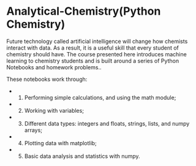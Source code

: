 # Analytical-Chemistry(Python Chemistry)
Future technology called artificial intelligence will change how chemists interact with data. As a result, it is a useful skill that every student of chemistry should have. The course presented here introduces machine learning to chemistry students and is built around a series of Python Notebooks and homework problems..

These notebooks work through:

* 1) Performing simple calculations, and using the math module;
* 2) Working with variables;
* 3) Different data types: integers and floats, strings, lists, and numpy arrays;
* 4) Plotting data with matplotlib;
* 5) Basic data analysis and statistics with numpy.
 

